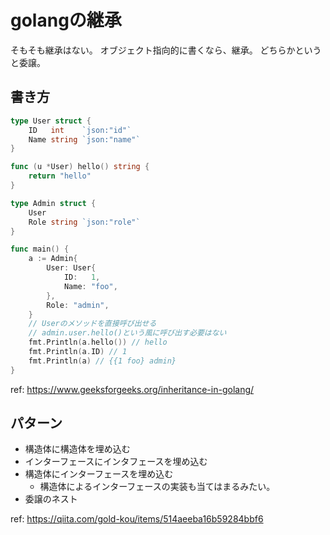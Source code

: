 # golangの継承

そもそも継承はない。
オブジェクト指向的に書くなら、継承。
どちらかというと委譲。

## 書き方

```go
type User struct {
    ID   int    `json:"id"`
    Name string `json:"name"`
}

func (u *User) hello() string {
    return "hello"
}

type Admin struct {
    User
    Role string `json:"role"`
}

func main() {
    a := Admin{
        User: User{
            ID:   1,
            Name: "foo",
        },
        Role: "admin",
    }
	// Userのメソッドを直接呼び出せる
	// admin.user.hello()という風に呼び出す必要はない
    fmt.Println(a.hello()) // hello
	fmt.Println(a.ID) // 1
    fmt.Println(a) // {{1 foo} admin}
}
```

ref: https://www.geeksforgeeks.org/inheritance-in-golang/

## パターン

- 構造体に構造体を埋め込む
- インターフェースにインタフェースを埋め込む
- 構造体にインターフェースを埋め込む
  - 構造体によるインターフェースの実装も当てはまるみたい。
- 委譲のネスト

ref: https://qiita.com/gold-kou/items/514aeeba16b59284bbf6
